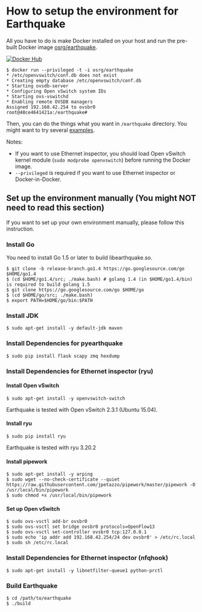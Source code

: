# How to setup the environment for Earthquake

All you have to do is make Docker installed on your host and run the pre-built Docker image [osrg/earthquake](https://registry.hub.docker.com/u/osrg/earthquake/).

[![Docker Hub](http://dockeri.co/image/osrg/earthquake)](https://registry.hub.docker.com/u/osrg/earthquake/)

    
    $ docker run --privileged -t -i osrg/earthquake
	* /etc/openvswitch/conf.db does not exist
	* Creating empty database /etc/openvswitch/conf.db
	* Starting ovsdb-server
	* Configuring Open vSwitch system IDs
	* Starting ovs-vswitchd
	* Enabling remote OVSDB managers
	Assigned 192.168.42.254 to ovsbr0
	root@48ce4641421a:/earthquake#
    
Then, you can do the things what you want in `/earthquake` directory.
You might want to try several [examples](../example).

Notes:

 * If you want to use Ethernet inspector, you should load  Open vSwitch kernel module (`sudo modprobe openvswitch`) before running the Docker image.
 * `--privileged` is required if you want to use Ethernet inspector or Docker-in-Docker.
    

## Set up the environment manually (You might NOT need to read this section)
If you want to set up your own environment manually, please follow this instruction.

### Install Go
You need to install Go 1.5 or later to build libearthquake.so.
    
    $ git clone -b release-branch.go1.4 https://go.googlesource.com/go $HOME/go1.4
    $ (cd $HOME/go1.4/src; ./make.bash) # golang 1.4 (in $HOME/go1.4/bin) is required to build golang 1.5
    $ git clone https://go.googlesource.com/go $HOME/go
    $ (cd $HOME/go/src; ./make.bash)
    $ export PATH=$HOME/go/bin:$PATH 


### Install JDK

    $ sudo apt-get install -y default-jdk maven

### Install Dependencies for pyearthquake
    
    $ sudo pip install flask scapy zmq hexdump
    
### Install Dependencies for Ethernet inspector (ryu)
#### Install Open vSwitch
    
    $ sudo apt-get install -y openvswitch-switch
    
Earthquake is tested with Open vSwitch 2.3.1 (Ubuntu 15.04).

#### Install ryu
    
    $ sudo pip install ryu
    
Earthquake is tested with ryu 3.20.2

#### Install pipework
    
    $ sudo apt-get install -y arping
    $ sudo wget --no-check-certificate --quiet https://raw.githubusercontent.com/jpetazzo/pipework/master/pipework -O /usr/local/bin/pipework
    $ sudo chmod +x /usr/local/bin/pipework
    

#### Set up Open vSwitch
	
    $ sudo ovs-vsctl add-br ovsbr0
    $ sudo ovs-vsctl set bridge ovsbr0 protocols=OpenFlow13
    $ sudo ovs-vsctl set-controller ovsbr0 tcp:127.0.0.1
    $ sudo echo 'ip addr add 192.168.42.254/24 dev ovsbr0' > /etc/rc.local
    $ sudo sh /etc/rc.local

### Install Dependencies for Ethernet inspector (nfqhook)
    
    $ sudo apt-get install -y libnetfilter-queue1 python-prctl
    

### Build Earthquake
    
    $ cd /path/to/earthquake
    $ ./build
    
